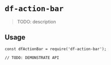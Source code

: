# `df-action-bar`

> TODO: description

## Usage

```
const dfActionBar = require('df-action-bar');

// TODO: DEMONSTRATE API
```
